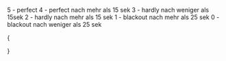 5 - perfect
4 - perfect nach mehr als 15 sek
3 - hardly nach weniger als 15sek 
2 - hardly nach mehr als 15 sek
1 - blackout nach mehr als 25 sek
0 - blackout nach weniger als 25 sek

{
    
}